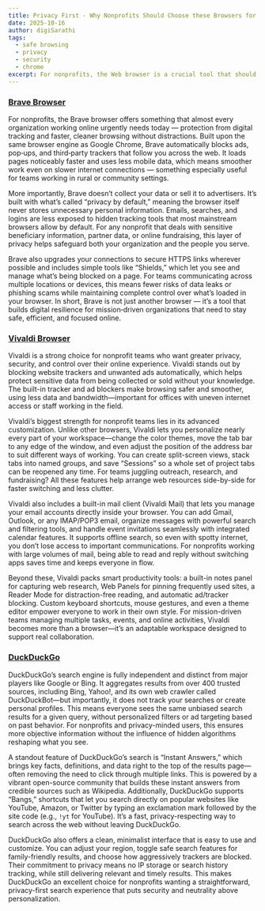 ```yaml
---
title: Privacy First - Why Nonprofits Should Choose these Browsers for Safer Browsing
date: 2025-10-16
author: digiSarathi
tags:
  - safe browsing
  - privacy
  - security
  - chrome
excerpt: For nonprofits, the Web browser is a crucial tool that should provide something that almost every organization working online urgently needs today — protection from digital tracking and faster, cleaner browsing without distractions.
---
```


### [Brave Browser](https://brave.com/)

For nonprofits, the Brave browser offers something that almost every organization working online urgently needs today — protection from digital tracking and faster, cleaner browsing without distractions. Built upon the same browser engine as Google Chrome, Brave automatically blocks ads, pop‑ups, and third‑party trackers that follow you across the web. It loads pages noticeably faster and uses less mobile data, which means smoother work even on slower internet connections — something especially useful for teams working in rural or community settings.

More importantly, Brave doesn’t collect your data or sell it to advertisers. It’s built with what’s called “privacy by default,” meaning the browser itself never stores unnecessary personal information. Emails, searches, and logins are less exposed to hidden tracking tools that most mainstream browsers allow by default. For any nonprofit that deals with sensitive beneficiary information, partner data, or online fundraising, this layer of privacy helps safeguard both your organization and the people you serve.

Brave also upgrades your connections to secure HTTPS links wherever possible and includes simple tools like “Shields,” which let you see and manage what’s being blocked on a page. For teams communicating across multiple locations or devices, this means fewer risks of data leaks or phishing scams while maintaining complete control over what’s loaded in your browser. In short, Brave is not just another browser — it’s a tool that builds digital resilience for mission‑driven organizations that need to stay safe, efficient, and focused online.

### [Vivaldi Browser](https://www.vivaldi.com/)

Vivaldi is a strong choice for nonprofit teams who want greater privacy, security, and control over their online experience. Vivaldi stands out by blocking website trackers and unwanted ads automatically, which helps protect sensitive data from being collected or sold without your knowledge. The built-in tracker and ad blockers make browsing safer and smoother, using less data and bandwidth—important for offices with uneven internet access or staff working in the field.

Vivaldi’s biggest strength for nonprofit teams lies in its advanced customization. Unlike other browsers, Vivaldi lets you personalize nearly every part of your workspace—change the color themes, move the tab bar to any edge of the window, and even adjust the position of the address bar to suit different ways of working. You can create split-screen views, stack tabs into named groups, and save “Sessions” so a whole set of project tabs can be reopened any time. For teams juggling outreach, research, and fundraising? All these features help arrange web resources side-by-side for faster switching and less clutter.​

Vivaldi also includes a built-in mail client (Vivaldi Mail) that lets you manage your email accounts directly inside your browser. You can add Gmail, Outlook, or any IMAP/POP3 email, organize messages with powerful search and filtering tools, and handle event invitations seamlessly with integrated calendar features. It supports offline search, so even with spotty internet, you don’t lose access to important communications. For nonprofits working with large volumes of mail, being able to read and reply without switching apps saves time and keeps everyone in flow.​

Beyond these, Vivaldi packs smart productivity tools: a built-in notes panel for capturing web research, Web Panels for pinning frequently used sites, a Reader Mode for distraction-free reading, and automatic ad/tracker blocking. Custom keyboard shortcuts, mouse gestures, and even a theme editor empower everyone to work in their own style. For mission-driven teams managing multiple tasks, events, and online activities, Vivaldi becomes more than a browser—it’s an adaptable workspace designed to support real collaboration.​

### [DuckDuckGo](https://duckduckgo.com/)

DuckDuckGo’s search engine is fully independent and distinct from major players like Google or Bing. It aggregates results from over 400 trusted sources, including Bing, Yahoo!, and its own web crawler called DuckDuckBot—but importantly, it does not track your searches or create personal profiles. This means everyone sees the same unbiased search results for a given query, without personalized filters or ad targeting based on past behavior. For nonprofits and privacy-minded users, this ensures more objective information without the influence of hidden algorithms reshaping what you see.

A standout feature of DuckDuckGo’s search is “Instant Answers,” which brings key facts, definitions, and data right to the top of the results page—often removing the need to click through multiple links. This is powered by a vibrant open-source community that builds these instant answers from credible sources such as Wikipedia. Additionally, DuckDuckGo supports “Bangs,” shortcuts that let you search directly on popular websites like YouTube, Amazon, or Twitter by typing an exclamation mark followed by the site code (e.g., `!yt` for YouTube). It’s a fast, privacy-respecting way to search across the web without leaving DuckDuckGo.

DuckDuckGo also offers a clean, minimalist interface that is easy to use and customize. You can adjust your region, toggle safe search features for family-friendly results, and choose how aggressively trackers are blocked. Their commitment to privacy means no IP storage or search history tracking, while still delivering relevant and timely results. This makes DuckDuckGo an excellent choice for nonprofits wanting a straightforward, privacy-first search experience that puts security and neutrality above personalization.
